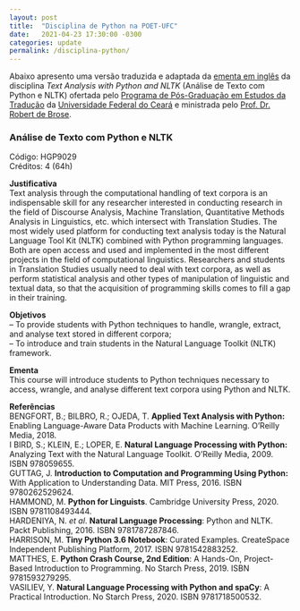 ```yaml
---
layout: post
title:  "Disciplina de Python na POET-UFC"
date:   2021-04-23 17:30:00 -0300
categories: update
permalink: /disciplina-python/
---
```


Abaixo apresento uma versão traduzida e adaptada da [ementa em inglês][ementa] da disciplina <i>Text Analysis with Python and NLTK</i> (Análise de Texto com Python e NLTK) ofertada pelo [Programa de Pós-Graduação em Estudos da Tradução][poet] da [Universidade Federal do Ceará][ufc] e ministrada pelo [Prof. Dr. Robert de Brose][robert-lattes].

<h3>Análise de Texto com Python e NLTK</h3>
Código: HGP9029<br>
Créditos: 4 (64h)

<strong>Justificativa</strong><br>
Text analysis through the computational handling of text corpora is an indispensable skill for any researcher interested in conducting research in the field of Discourse Analysis, Machine Translation, Quantitative Methods Analysis in Linguistics, etc. which intersect with Translation Studies. The most widely used platform for conducting text analysis today is the Natural Language Tool Kit (NLTK) combined with Python programming languages. Both are open access and used and implemented in the most different projects in the field of computational linguistics. Researchers and students in Translation Studies usually need to deal with text corpora, as well as perform statistical analysis and other types of manipulation of linguistic and textual data, so that the acquisition of programming skills comes to fill a gap in their training.

<strong>Objetivos</strong><br>
– To provide students with Python techniques to handle, wrangle, extract, and analyse text stored in different corpora;<br>
– To introduce and train students in the Natural Language Toolkit (NLTK) framework.

<strong>Ementa</strong><br>
This course will introduce students to Python techniques necessary to access, wrangle, and analyse different text corpora using Python and NLTK.

<strong>Referências</strong><br>
BENGFORT, B.; BILBRO, R.; OJEDA, T. <strong>Applied Text Analysis with Python:</strong> Enabling Language-Aware Data Products with Machine Learning. O’Reilly Media, 2018.<br>
I BIRD, S.; KLEIN, E.; LOPER, E. <strong>Natural Language Processing with Python:</strong> Analyzing Text with the Natural Language Toolkit. O’Reilly Media, 2009. ISBN 978059655.<br>
GUTTAG, J. <strong>Introduction to Computation and Programming Using Python:</strong> With Application to Understanding Data. MIT Press, 2016. ISBN 9780262529624.<br>
HAMMOND, M. <strong>Python for Linguists</strong>. Cambridge University Press, 2020. ISBN 9781108493444.<br>
HARDENIYA, N. <i>et al</i>. <strong>Natural Language Processing</strong>: Python and NLTK. Packt Publishing, 2016. ISBN 9781787287846.<br>
HARRISON, M. <strong>Tiny Python 3.6 Notebook</strong>: Curated Examples. CreateSpace Independent Publishing Platform, 2017. ISBN 9781542883252.<br>
MATTHES, E. <strong>Python Crash Course, 2nd Edition</strong>: A Hands-On, Project-Based Introduction to Programming. No Starch Press, 2019. ISBN 9781593279295.<br>
VASILIEV, Y. <strong>Natural Language Processing with Python and spaCy</strong>: A Practical Introduction. No Starch Press, 2020. ISBN 9781718500532.

[poet]: https://ppgpoet.ufc.br/pt/
[ementa]: https://ppgpoet.ufc.br/pt/disciplinas-2/hgp9029-text-analysis-with-python-and-nltk/
[ufc]: http://www.ufc.br/
[robert-lattes]: http://lattes.cnpq.br/5686148504443158